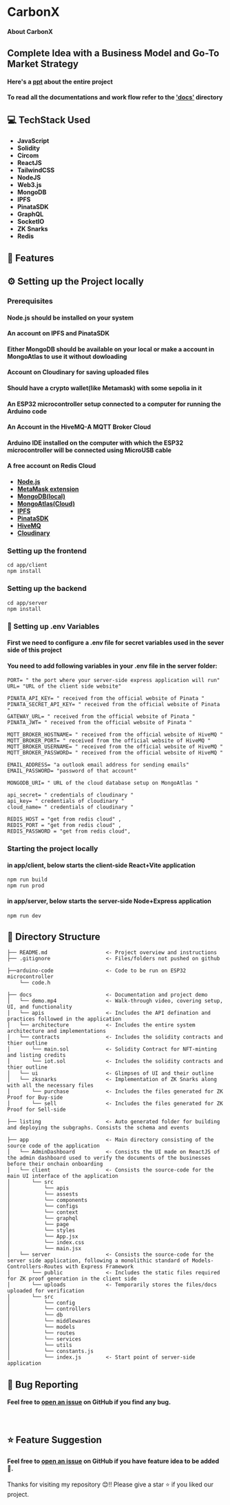 
# CarbonX
#### About CarbonX

## Complete Idea with a Business Model and Go-To Market Strategy
#### Here's a [ppt](https://github.com/) about the entire project
#### To read all the documentations and work flow refer to the ['docs'](https://github.com/Aardy-Bond/Kriti-25/tree/main/docs) directory

## 💻 TechStack Used
#### <ul><li>JavaScript</li><li>Solidity</li><li>Circom</li><li>ReactJS</li><li>TailwindCSS</li><li>NodeJS</li><li>Web3.js</li><li>MongoDB</li><li>IPFS</li><li>PinataSDK</li><li>GraphQL</li><li>SocketIO</li><li>ZK Snarks</li><li>Redis</li></ul>


## 🚀 Features


## ⚙️ Setting up the Project locally
### Prerequisites
#### Node.js should be installed on your system
#### An account on IPFS and PinataSDK
#### Either MongoDB should be available on your local or make a account in MongoAtlas to use it without dowloading
#### Account on Cloudinary for saving uploaded files
#### Should have a crypto wallet(like Metamask) with some sepolia in it
#### An ESP32 microcontroller setup connected to a computer for running the Arduino code
#### An Account in the HiveMQ-A MQTT Broker Cloud
#### Arduino IDE installed on the computer with which the ESP32 microcontroller will be connected using MicroUSB cable
#### A free account on Redis Cloud
#### <ul><li>[Node.js](https://nodejs.org/en/)</li><li>[MetaMask extension](https://microsoftedge.microsoft.com/addons/detail/metamask/ejbalbakoplchlghecdalmeeeajnimhm)</li><li>[MongoDB(local)](https://www.mongodb.com/docs/manual/installation/)</li><li>[MongoAtlas(Cloud)](https://www.youtube.com/watch?v=VkXvVOb99g0)</li><li>[IPFS](https://merrillinsurance.ipfs.com/)</li><li>[PinataSDK](https://pinata.cloud/)</li><li>[HiveMQ](https://www.hivemq.com/mqtt/public-mqtt-broker/)</li><li>[Cloudinary](https://cloudinary.com/users/login)</li></ul>

### Setting up the frontend
```
cd app/client
npm install
```
### Setting up the backend
```
cd app/server
npm install
```

### 🎪 Setting up .env Variables

#### First we need to configure a .env file for secret variables used in the sever side of this project

#### You need to add following variables in your .env file in the server folder:
```
PORT= " the port where your server-side express application will run"
URL= "URL of the client side website"

PINATA_API_KEY= " received from the official website of Pinata "
PINATA_SECRET_API_KEY= " received from the official website of Pinata "
GATEWAY_URL= " received from the official website of Pinata "
PINATA_JWT= " received from the official website of Pinata "

MQTT_BROKER_HOSTNAME= " received from the official website of HiveMQ "
MQTT_BROKER_PORT= " received from the official website of HiveMQ "
MQTT_BROKER_USERNAME= " received from the official website of HiveMQ "
MQTT_BROKER_PASSWORD= " received from the official website of HiveMQ "

EMAIL_ADDRESS= "a outlook email address for sending emails"
EMAIL_PASSWORD= "password of that account"

MONGODB_URI= " URL of the cloud database setup on MongoAtlas "

api_secret= " credentials of cloudinary "
api_key= " credentials of cloudinary "
cloud_name= " credentials of cloudinary "

REDIS_HOST = "get from redis cloud" ,
REDIS_PORT = "get from redis cloud" ,
REDIS_PASSWORD = "get from redis cloud",
```
### Starting the project locally
#### in app/client, below starts the client-side React+Vite application
```
npm run build
npm run prod
```
#### in app/server, below starts the server-side Node+Express application
```
npm run dev
```

## 📂 Directory Structure
```
├── README.md                   <- Project overview and instructions
├── .gitignore                  <- Files/folders not pushed on github

├──arduino-code                 <- Code to be run on ESP32 microcontroller
    └── code.h

├── docs                        <- Documentation and project demo
│   └── demo.mp4                <- Walk-through video, covering setup, UI, and functionality
│   └── apis                    <- Includes the API defination and practices followed in the application
│   └── architecture            <- Includes the entire system architecture and implementations
│   └── contracts               <- Includes the solidity contracts and thier outline
│       └── main.sol            <- Solidity Contract for NFT-minting and listing credits
│       └── iot.sol             <- Includes the solidity contracts and thier outline
│   └── ui                      <- Glimpses of UI and their outline
│   └── zksnarks                <- Implementation of ZK Snarks along with all the necessary files
│       └── purchase            <- Includes the files generated for ZK Proof for Buy-side
│       └── sell                <- Includes the files generated for ZK Proof for Sell-side

├── listing                     <- Auto generated folder for building and deploying the subgraphs. Consists the schema and events   

├── app                         <- Main directory consisting of the source code of the application
│   └── AdminDashboard          <- Consists the UI made on ReactJS of the admin dashboard used to verify the documents of the businesses before their onchain onboarding 
│   └── client                  <- Consists the source-code for the main UI interface of the application
│       └── src    
│           └── apis
│           └── assests
│           └── components
│           └── configs
│           └── context
│           └── graphql
│           └── page
│           └── styles   
│           └── App.jsx    
│           └── index.css    
│           └── main.jsx   
│   └── server                  <- Consists the source-code for the server side application, following a monolithic standard of Models-Controllers-Routes with Express Framework
│       └── public              <- Includes the static files required for ZK proof generation in the client side
│       └── uploads             <- Temporarily stores the files/docs uploaded for verification
│       └── src                 
│           └── config      
│           └── controllers               
│           └── db      
│           └── middlewares           
│           └── models           
│           └── routes         
│           └── services            
│           └── utils                 
│           └── constants.js         
│           └── index.js        <- Start point of server-side application        
```


## 🐛 Bug Reporting
#### Feel free to [open an issue](https://github.com/) on GitHub if you find any bug.

<br />

## ⭐ Feature Suggestion
#### Feel free to [open an issue](https://github.com/) on GitHub if you have feature idea to be added 🙌.

<!-- ## 🧩 Team
#### <ul><li>[Srinjoy](https://github.com/)</li><li>[Kevin](https://github.com/)</li><li>[Yash](https://github.com/)</li><li>[Shreyansh](https://github.com/)</li><li>[Dev](https://github.com/)</li><li>[Ayushmann](https://github.com/)</li></ul> -->


Thanks for visiting my repository 😊!! Please give a star ⭐ if you liked our project.
